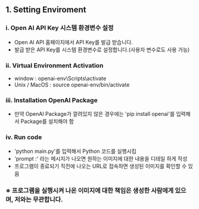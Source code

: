 ## 1. Setting Enviroment
### i. Open AI API Key 시스템 환경변수 설정
- Open AI API 홈페이지에서 API Key를 발급 받습니다.
- 발급 받은 API Key를 시스템 환경변수로 설정합니다.(사용자 변수로도 사용 가능)

### ii. Virtual Environment Activation
- window : openai-env\Scripts\activate
- Unix / MacOS : source openai-env/bin/activate

### iii. Installation OpenAI Package
- 만약 OpenAI Package가 깔려있지 않은 경우에는 'pip install openai'를 입력해서 Package를 설치해야 함

### iv. Run code
- 'python main.py'를 입력해서 Python 코드를 실행시킴
- 'prompt :' 라는 메시지가 나오면 원하는 이미지에 대한 내용을 디테일 하게 작성
- 프로그램이 종료되기 직전에 나오는 URL로 접속하면 생성된 이미지를 확인할 수 있음

### ※ 프로그램을 실행시켜 나온 이미지에 대한 책임은 생성한 사람에게 있으며, 저와는 무관합니다.
